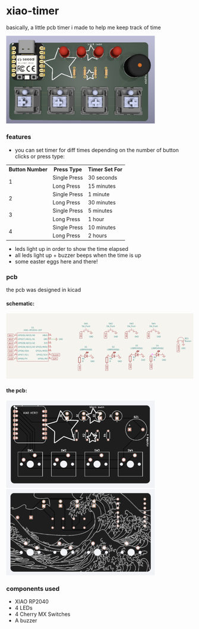 # xiao-timer

basically, a little pcb timer i made to help me keep track of time

<img src="images/pcb_w_3d_models.png" alt="image of pcb with 3d models" width="400px">

### features

- you can set timer for diff times depending on the number of button clicks or press type:

<table>
<tr>
<th>Button Number</th>
<th>Press Type</th>
<th>Timer Set For</th>
</tr>

<tr>
<td rowspan="2">1</td>
<td>Single Press</td>
<td>30 seconds</td>
</tr>
<tr>
<td>Long Press</td>
<td>15 minutes</td>
</tr>

<tr>
<td rowspan="2">2</td>
<td>Single Press</td>
<td>1 minute</td>
</tr>
<tr>
<td>Long Press</td>
<td>30 minutes</td>
</tr>

<tr>
<td rowspan="2">3</td>
<td>Single Press</td>
<td>5 minutes</td>
</tr>
<tr>
<td>Long Press</td>
<td>1 hour</td>
</tr>

<tr>
<td rowspan="2">4</td>
<td>Single Press</td>
<td>10 minutes</td>
</tr>
<tr>
<td>Long Press</td>
<td>2 hours</td>
</tr>
</table>

- leds light up in order to show the time elapsed
- all leds light up + buzzer beeps when the time is up
- some easter eggs here and there!

### pcb

the pcb was designed in kicad
#### schematic:
<img src="images/schematic.png" alt="image of pcb with 3d models">

#### the pcb:

<div>
<img src="images/pcb_front.png" alt="image of pcb with 3d models" width="400px">
<img src="images/pcb_back.png" alt="image of pcb with 3d models" width="400px">
</div>




### components used

- XIAO RP2040  
- 4 LEDs  
- 4 Cherry MX Switches  
- A buzzer  
